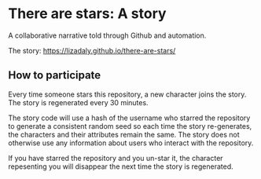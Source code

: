 # There are stars: A story

A collaborative narrative told through Github and automation.

The story: https://lizadaly.github.io/there-are-stars/
## How to participate

Every time someone stars this repository, a new character joins the story. The story
is regenerated every 30 minutes.

The story code will use a hash of the username who starred the repository to generate a consistent random seed so each time the story re-generates, the characters and their attributes
remain the same. The story does not otherwise use any information about users
who interact with the repository.

If you have starred the repository and you un-star it, the character repesenting you
will disappear the next time the story is regenerated.


